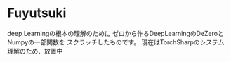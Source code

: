 # Fuyutsuki
deep Learningの根本の理解のために
ゼロから作るDeepLearningのDeZeroとNumpyの一部関数を
スクラッチしたものです。
現在はTorchSharpのシステム理解のため、放置中
